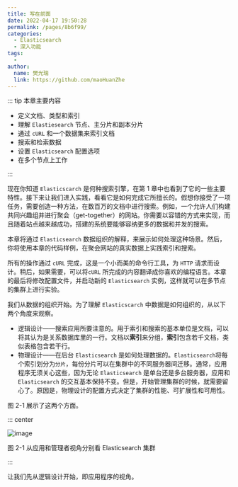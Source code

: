 ```yaml
---
title: 写在前面
date: 2022-04-17 19:50:28
permalink: /pages/8b6f99/
categories:
  - Elasticsearch
  - 深入功能
tags:
  - 
author: 
  name: 樊光瑞
  link: https://github.com/maoHuanZhe
---
```

::: tip 本章主要内容 

- 定义文档、类型和索引
- 理解 `Elastiesearch` 节点、主分片和副本分片
- 通过 `cURL` 和一个数据集来索引文档
- 搜索和检索数据
- 设置 `Elasticsearch` 配置选项
- 在多个节点上工作

:::

现在你知道 `Elasticscarch` 是何种搜索引擎，在第 1 章中也看到了它的一些主要特性。接下来让我们进入实践，看看它是如何完成它所擅长的。假想你接受了一项任务，需要创造一种方法，在数百万的文档中进行搜索。例如，一个允许人们构建共同兴趣组并进行聚会（get-together）的网站。你需要以容错的方式来实现，而且随着站点越来越成功，搭建的系统要能够容纳更多的数据和并发的搜索。

本章将通过 `Elasticsearch` 数据组织的解释，来展示如何处理这种场景。然后，你将使用本章的代码样例，在聚会网站的真实数据上实践索引和搜索。

所有的操作通过 `cURL` 完成，这是一个小而美的命令行工具，为 `HTTP` 请求而设计。稍后，如果需要，可以将`cURL` 所完成的内容翻译成你喜欢的编程语言。本章的最后将修改配置文件，并启动新的 `Elasticsearch` 实例，这样就可以在多节点的集群上进行实验。

我们从数据的组织开始。为了理解 `Elasticscarch` 中数据是如何组织的，从以下两个角度来观察。

- 逻辑设计——搜索应用所要注意的。用于索引和搜索的基本单位是文档，可以将其认为是关系数据库里的一行。文档以**索引**来分组，**索引**包含若千文档，类似表格包含若干行。
- 物理设计——在后台 `Elasticsearch` 是如何处理数据的。`Elasticsearch`将每个索引划分为`分片`，每份分片可以在集群中的不同服务器间迁移。通常，应用程序无须关心这些，因为无论 `Elasticsearch` 是单台还是多台服务器，应用和 `Elasticsearch` 的交互基本保持不变。但是，开始管理集群的时候，就需要留心了。原因是，物理设计的配置方式决定了集群的性能、可扩展性和可用性。

图 2-1 展示了这两个方面。

::: center

![image](https://cdn.jsdelivr.net/gh/maoHuanZhe/image@main/20220413/image.1gwi93f3lcg0.webp)

图 2-1 从应用和管理者视角分别看 Elasticsearch 集群

:::

让我们先从逻辑设计开始，即应用程序的视角。